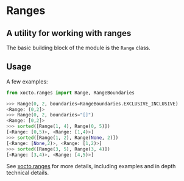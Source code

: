 # Ranges

## A utility for working with ranges

The basic building block of the module is the `Range` class.

## Usage

A few examples:

```python
from xocto.ranges import Range, RangeBoundaries

>>> Range(0, 2, boundaries=RangeBoundaries.EXCLUSIVE_INCLUSIVE)
<Range: (0,2]>
>>> Range(0, 2, boundaries="[]")
<Range: [0,2]>
>>> sorted([Range(1, 4), Range(0, 5)])
[<Range: [0,5)>, <Range: [1,4)>]
>>> sorted([Range(1, 2), Range(None, 2)])
[<Range: [None,2)>, <Range: [1,2)>]
>>> sorted([Range(3, 5), Range(3, 4)])
[<Range: [3,4)>, <Range: [4,5)>]
```

See [xocto.ranges](https://github.com/octoenergy/xocto/blob/master/xocto/ranges.py) for more details, including examples and in depth technical details.
